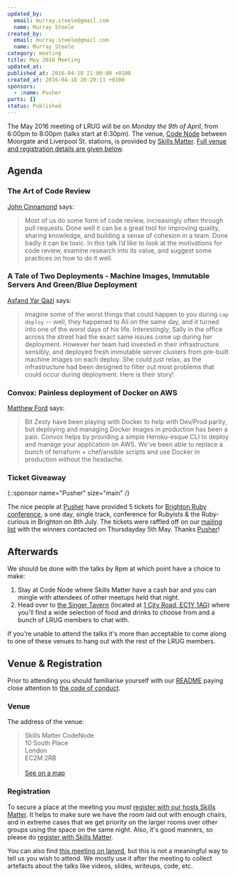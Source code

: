 ```yaml
---
updated_by:
  email: murray.steele@gmail.com
  name: Murray Steele
created_by:
  email: murray.steele@gmail.com
  name: Murray Steele
category: meeting
title: May 2016 Meeting
updated_at:
published_at: 2016-04-18 21:00:00 +0100
created_at: 2016-04-18 20:20:11 +0100
sponsors:
  - :name: Pusher
parts: {}
status: Published
---
```


The May 2016 meeting of LRUG will be on *Monday the 9th of April*, from 6:00pm to 8:00pm (talks start at 6:30pm).  The venue, [Code Node](https://skillsmatter.com/locations/264-skills-matter-codenode) between Moorgate and Liverpool St. stations, is provided by [Skills Matter](http://www.skillsmatter.com).  [Full venue and registration details are given below](#may16registration).

Agenda
------

### The Art of Code Review

[John Cinnamond](ttps://twitter.com/jcinnamond) says:

> Most of us do some form of code review, increasingly often through pull
> requests. Done well it can be a great tool for improving quality, sharing
> knowledge, and building a sense of cohesion in a team. Done badly it can be
> toxic. In this talk I’d like to look at the motivations for code review,
> examine research into its value, and suggest some practices on how to do it
> well.

### A Tale of Two Deployments - Machine Images, Immutable Servers And Green/Blue Deployment

[Asfand Yar Qazi](http://www.thedevopsdoctors.com/) says:

> Imagine some of the worst things that could happen to you during `cap deploy`
> -- well, they happened to Ali on the same day, and it turned into one of the
> worst days of his life. Interestingly, Sally in the office across the street
> had the exact same issues come up during her deployment. However her team had
> invested in their infrastructure sensibly, and deployed fresh immutable
> server clusters from pre-built machine images on each deploy. She could just
> relax, as the infrastructure had been designed to filter out most problems
> that could occur during deployment. Here is their story!

### Convox: Painless deployment of Docker on AWS

[Matthew Ford](https://twitter.com/matthewcford) says:

> Bit Zesty have been playing with Docker to help with Dev/Prod parity, but
> deploying and managing Docker images in production has been a pain. Convox
> helps by providing a simple Heroku-esque CLI to deploy and manage your
> application on AWS. We've been able to replace a bunch of terraform +
> chef/ansible scripts and use Docker in production without the headache.

### Ticket Giveaway

{::sponsor name="Pusher" size="main" /}

The nice people at [Pusher](https://pusher.com/) have provided 5 tickets for [Brighton Ruby conference](http://brightonruby.com/), a one day, single track, conference for Rubyists & the Ruby-curious in Brighton on 8th July.  The tickets were raffled off on our [mailing list](/mailing-list) with the winners contacted on Thursdayday 5th May.  Thanks [Pusher](https://pusher.com/)!

Afterwards
----------

We should be done with the talks by 8pm at which point have a choice to make:

1. Stay at Code Node where Skills Matter have a cash bar and you can mingle with attendees of other meetups held that night.
2. Head over to [the Singer Tavern](http://singertavern.com/) (located at [1 City Road, EC1Y 1AG](https://goo.gl/maps/w9kPu)) where you'll find a wide selection of food and drinks to choose from and a bunch of LRUG members to chat with.

If you're unable to attend the talks it's more than acceptable to come along to one of these venues to hang out with the rest of the LRUG members.

Venue & Registration <a name="may16registration">&nbsp;</a>
-----------------------------------------------------------

Prior to attending you should familiarise yourself with our [README](http://readme.lrug.org/) paying close attention to [the code of conduct](http://readme.lrug.org/#code-of-conduct).

### Venue

The address of the venue:

> Skills Matter CodeNode<br/>10 South Place<br/>London<br/>EC2M 2RB<br/><br/>[See on a map](https://goo.gl/maps/ONJT4)

### Registration

To secure a place at the meeting you *must* [register with our hosts Skills Matter](https://skillsmatter.com/meetups/8095-lrug-may-meetup).  It helps to make sure we have the room laid out with enough chairs, and in extreme cases that we get priority on the larger rooms over other groups using the space on the same night.  Also, it's good manners, so please do [register with Skills Matter](https://skillsmatter.com/meetups/8095-lrug-may-meetup).

You can also find [this meeting on lanyrd](http://lanyrd.com/2016/lrug-may/), but this is not a meaningful way to tell us you wish to attend.  We mostly use it after the meeting to collect artefacts about the talks like videos, slides, writeups, code, etc.
